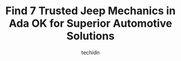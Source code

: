 ---
layout: ampstory
image: https://images.unsplash.com/photo-1592032857148-5658283bb67b?ixlib=rb-4.0.3&ixid=MnwxMjA3fDB8MHxwaG90by1wYWdlfHx8fGVufDB8fHx8&auto=format&fit=crop&w=640&h=853&q=80
author: techidn
featured: false
description: Searching for the finest Jeep Mechanic in Ada OK, USA? Look no further than the 7 best Jeep Mechanic in the area, where youll find a team of highly qualified professionals ready to handle a
title: Find 7 Trusted Jeep Mechanics in Ada OK for Superior Automotive Solutions
cover:
   title: Find 7 Trusted Jeep Mechanics in Ada OK for Superior Automotive Solutions
   subtitle: Rickpate
   background: https://images.unsplash.com/photo-1592032857148-5658283bb67b?ixlib=rb-4.0.3&ixid=MnwxMjA3fDB8MHxwaG90by1wYWdlfHx8fGVufDB8fHx8&auto=format&fit=crop&w=640&h=853&q=80

pages: 
 - layout: thirds
   top: <h1>#1 Car-Mart Ada</h1>
   bottom: "<p>I looked at 2 different cars before I took 1 that was out of the 3 that I was approved for. I just want to say I was in need of a vehicle for the summer heat that is fixi</p>"
   background: https://www.knot35.com/toplist/wp-content/uploads/2023/06/best-jeep-mechanic-1-in-ada-ok-1685831186.jpeg
   backgroundblur: true
 - layout: thirds
   top: <h1>#2 Lobos Tires and Wheels</h1>
   bottom: "<p>484-498 W Main St, Ada, OK 74820, United States</p>"
   background: https://www.knot35.com/toplist/wp-content/uploads/2023/06/best-jeep-mechanic-2-in-ada-ok-1685831187.jpeg
   cta:
      link: https://www.knot35.com/toplist/find-7-trusted-jeep-mechanics-in-ada-ok-for-superior-automotive-solutions/
      text: Find 7 Trusted Jeep Mechanics in Ada OK for Superior Automotive Solutions
 - layout: thirds
   top: <h1>#3 Weldons Auto Center Inc</h1>
   bottom: "<p>230 S Johnston Ave, Ada, OK 74820, United States</p>"
   background: https://www.knot35.com/toplist/wp-content/uploads/2023/06/best-jeep-mechanic-3-in-ada-ok-1685831187.jpeg
   cta:
      link: https://www.knot35.com/toplist/find-7-trusted-jeep-mechanics-in-ada-ok-for-superior-automotive-solutions/
      text: Find 7 Trusted Jeep Mechanics in Ada OK for Superior Automotive Solutions
 - layout: thirds
   top: <h1>#4 Hilltop Chrysler Dodge Jeep Ram</h1>
   bottom: "<p>1109 N Broadway Ave, Ada, OK 74820, United States</p>"
   background: https://images.unsplash.com/photo-1462556791646-c201b8241a94?ixlib=rb-4.0.3&ixid=MnwxMjA3fDB8MHxwaG90by1wYWdlfHx8fGVufDB8fHx8&auto=format&fit=crop&w=640&h=853&q=80
   cta:
      link: https://www.knot35.com/toplist/find-7-trusted-jeep-mechanics-in-ada-ok-for-superior-automotive-solutions/
      text: Find 7 Trusted Jeep Mechanics in Ada OK for Superior Automotive Solutions
 - layout: thirds
   top: <h1>#5 Stockton Automotive</h1>
   bottom: "<p>120 S Stockton Ave, Ada, OK 74820, United States</p>"
   background: https://images.unsplash.com/photo-1531169509526-f8f1fdaa4a67?ixlib=rb-4.0.3&ixid=MnwxMjA3fDB8MHxwaG90by1wYWdlfHx8fGVufDB8fHx8&auto=format&fit=crop&w=640&h=853&q=80
   cta:
      link: https://www.knot35.com/toplist/find-7-trusted-jeep-mechanics-in-ada-ok-for-superior-automotive-solutions/
      text: Find 7 Trusted Jeep Mechanics in Ada OK for Superior Automotive Solutions
 - layout: thirds
   top: <h1>#6 Ada Tire Center Inc</h1>
   bottom: "<p>402 E Main St, Ada, OK 74820, United States</p>"
   background: https://images.unsplash.com/photo-1489648022186-8f49310909a0?ixlib=rb-4.0.3&ixid=MnwxMjA3fDB8MHxwaG90by1wYWdlfHx8fGVufDB8fHx8&auto=format&fit=crop&w=640&h=853&q=80
   cta:
      link: https://www.knot35.com/toplist/find-7-trusted-jeep-mechanics-in-ada-ok-for-superior-automotive-solutions/
      text: Find 7 Trusted Jeep Mechanics in Ada OK for Superior Automotive Solutions
 - layout: thirds
   top: <h1>#7 S & S Auto Glass</h1>
   bottom: "<p>3400 N Broadway Ave, Ada, OK 74820, United States</p>"
   background: https://images.unsplash.com/photo-1608411404720-c8f0417bcdba?ixlib=rb-4.0.3&ixid=MnwxMjA3fDB8MHxwaG90by1wYWdlfHx8fGVufDB8fHx8&auto=format&fit=crop&w=640&h=853&q=80
   cta:
      link: https://www.knot35.com/toplist/find-7-trusted-jeep-mechanics-in-ada-ok-for-superior-automotive-solutions/
      text: Find 7 Trusted Jeep Mechanics in Ada OK for Superior Automotive Solutions
 - layout: thirds
   middle: Continue reading...
   background: https://images.unsplash.com/photo-1489694553447-4c9339da310d?ixlib=rb-4.0.3&ixid=MnwxMjA3fDB8MHxwaG90by1wYWdlfHx8fGVufDB8fHx8&auto=format&fit=crop&w=640&h=853&q=80
   cta:
      link: https://www.knot35.com/toplist/find-7-trusted-jeep-mechanics-in-ada-ok-for-superior-automotive-solutions/
      text: Find 7 Trusted Jeep Mechanics in Ada OK for Superior Automotive Solutions
      
---